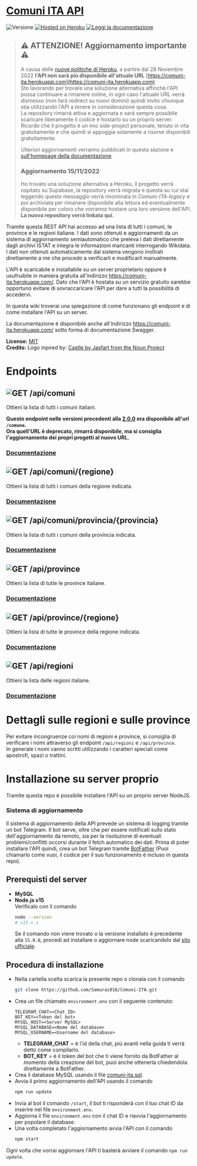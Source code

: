 # [Comuni ITA API](https://comuni-ita.herokuapp.com/)
![Versione](https://img.shields.io/github/package-json/v/Samurai016/comuni-ita?label=versione&style=flat-square)
[![Hosted on Heroku](https://img.shields.io/badge/Hosted%20on%20Heroku-passing?style=flat-square&logo=heroku&labelColor=430098&color=430098)](https://comuni-ita.herokuapp.com/)
[![Leggi la documentazione](https://img.shields.io/badge/Leggi%20la%20documentazione%20Swagger-passing?style=flat-square&logo=Read%20the%20Docs&labelColor=8CA1AF&color=8CA1AF&logoColor=white)](https://comuni-ita.herokuapp.com/)

> ## ⚠️ ATTENZIONE! Aggiornamento importante ⚠️  
> A causa delle [nuove politiche di Heroku](https://devcenter.heroku.com/changelog-items/2461), a partire dal 28 Novembre 2022 **l'API non sarà più disponibile all'attuale URL** [https://comuni-ita.herokuapp.com](https://comuni-ita.herokuapp.com)  
> Sto lavorando per trovare una soluzione alternativa affinchè l'API possa continuare a rimanere online, in ogni caso l'attuale URL verrà dismesso (non farà redirect su nuovi domini) quindi invito chiunque stia utilizzando l'API a tenere in considerazione questa cosa.  
> La repository rimarrà attiva e aggiornata e sarà sempre possibile scaricare liberamente il codice e hostarlo su un proprio server.  
> Ricordo che il progetto è un mio side-project personale, tenuto in vita gratuitamente e che quindi si appoggia solamente a risorse disponibili gratuitamente.  
>  
> Ulteriori aggiornamenti verranno pubblicati in questa sezione e [sull'homepage della documentazione](https://comuni-ita.herokuapp.com)  
> 
> ### Aggiornamento 15/11/2022
> Ho trovato una soluzione alternativa a Heroku, il progetto verrà ospitato su Supabase, la repository verrà migrata e questa su cui stai leggendo questo messaggio verrà rinominata in *Comuni-ITA-legacy* e poi archiviata per rimanere disponibile alla lettura ed eventualmente disponibile per coloro che vorranno hostare una loro versione dell'API.  
> **La nuova repository verrà linkata qui.**

Tramite questa REST API hai accesso ad una lista di tutti i comuni, le province e le regioni italiane. I dati sono ottenuti e aggiornamenti da un sistema di aggiornamento semiautomatico che preleva i dati direttamente dagli archivi ISTAT e integra le informazioni mancanti interrogando Wikidata.
I dati non ottenuti automaticamente dal sistema vengono inoltrati direttamente a me che procedo a verificarli e modificarli manualmente.

L'API è scaricabile e installabile su un server proprietario oppure è usufruibile in maniera gratuita all'indirizzo https://comuni-ita.herokuapp.com/.
Dato che l'API è hostata su un servizio gratuito sarebbe opportuno evitare di sovraccaricare l'API per dare a tutti la possibilità di accedervi.

In questa wiki troverai una spiegazione di come funzionano gli endpoint e di come installare l'API su un server.

La documentazione è disponibile anche all'indirizzo https://comuni-ita.herokuapp.com/ sotto forma di documentazione Swagger.

**License:** [MIT](https://opensource.org/licenses/MIT)  
**Credits:** Logo inpired by: [Castle by Jasfart from the Noun Project](https://thenounproject.com/omataloon/)

# Endpoints

## ![GET](https://img.shields.io/static/v1?label=%20&message=GET&color=187bdf&style=flat-square) /api/comuni

Ottieni la lista di tutti i comuni italiani.

**Questo endpoint nelle versioni precedenti alla [2.0.0](https://github.com/Samurai016/Comuni-ITA/releases/tag/2.0.0) era disponibile all'url `/comune`.  \
        Ora quell'URL è deprecato, rimarrà disponibile, ma si consiglia l'aggiornamento dei propri progetti al nuovo URL.**

### [Documentazione](https://comuni-ita.herokuapp.com/#operation/comuni)

## ![GET](https://img.shields.io/static/v1?label=%20&message=GET&color=187bdf&style=flat-square) /api/comuni/{regione}

Ottieni la lista di tutti i comuni della regione indicata.

### [Documentazione](https://comuni-ita.herokuapp.com/#operation/comuni-regione)

## ![GET](https://img.shields.io/static/v1?label=%20&message=GET&color=187bdf&style=flat-square) /api/comuni/provincia/{provincia}

Ottieni la lista di tutti i comuni della provincia indicata.

### [Documentazione](https://comuni-ita.herokuapp.com/#operation/comuni-provincia)

## ![GET](https://img.shields.io/static/v1?label=%20&message=GET&color=187bdf&style=flat-square) /api/province

Ottieni la lista di tutte le province italiane.

### [Documentazione](https://comuni-ita.herokuapp.com/#operation/province)

## ![GET](https://img.shields.io/static/v1?label=%20&message=GET&color=187bdf&style=flat-square) /api/province/{regione}

Ottieni la lista di tutte le province della regione indicata.

### [Documentazione](https://comuni-ita.herokuapp.com/#operation/province-regione)

## ![GET](https://img.shields.io/static/v1?label=%20&message=GET&color=187bdf&style=flat-square) /api/regioni

Ottieni la lista delle regioni italiane.

### [Documentazione](https://comuni-ita.herokuapp.com/#operation/regioni)

# Dettagli sulle regioni e sulle province

Per evitare incongruenze coi nomi di regioni e province, si consiglia di verificare i nomi attraverso gli endpoint `/api/regioni` e `/api/province`.  \
In generale i nomi vanno scritti utilizzando i caratteri speciali come apostrofi, spazi o trattini.

# Installazione su server proprio

Tramite questa repo è possibile installare l'API su un proprio server NodeJS.

### Sistema di aggiornamento
Il sistema di aggiornamento della API prevede un sistema di logging tramite un bot Telegram. Il bot serve, oltre che per essere notificati sullo stato dell'aggiornamento da remoto, sia per la risoluzione di eventuali problemi/conflitti occorsi durante il fetch automatico dei dati.
Prima di poter installare l'API quindi, crea un bot Telegram tramite [BotFather](https://t.me/botfather) (Puoi chiamarlo come vuoi, il codice per il suo funzionamento è incluso in questa repo). 

## Prerequisti del server
* **MySQL**
* **Node.js v15**  \
  Verificalo con il comando
  ```bash
  node --version
  # v15.x.x
  ```
  Se il comando non viene trovato o la versione installato è precedente alla `15.0.0`, procedi ad installare o aggiornare node scaricandolo dal [sito ufficiale](https://nodejs.org/).

## Procedura di installazione
* Nella cartella scelta scarica la presente repo o clonala con il comando
  ```bash
  git clone https://github.com/Samurai016/Comuni-ITA.git
  ```
* Crea un file chiamato `environment.env` con il seguente contenuto: 
  ```
  TELEGRAM_CHAT=<Chat ID>
  BOT_KEY=<Token del bot>
  MYSQL_HOST=<Server MySQL>
  MYSQL_DATABASE=<Nome del database>
  MYSQL_USERNAME=<Username del database>
  ```
  * **TELEGRAM_CHAT** = è l'id della chat, più avanti nella guida ti verrà detto come compilarlo.
  * **BOT_KEY** = è il token del bot che ti viene fornito da BotFather al momento della creazione del bot, puoi anche ottenerla chiedendola direttamente a BotFather.
* Crea il database MySQL usando il file [comuni-ita.sql](https://github.com/Samurai016/Comuni-ITA/blob/master/comuni-ita.sql).
* Avvia il primo aggiornamento dell'API usando il comando
  ```bash
  npm run update
  ```
* Invia al bot il comando `/start`, il bot ti risponderà con il tuo chat ID da inserire nel file `environment.env`.
* Aggiorna il file `environment.env` con il chat ID e riavvia l'aggiornamento per popolare il database.
* Una volta completato l'aggiornamento avvia l'API con il comando
  ```bash
  npm start
  ```
  
Ogni volta che vorrai aggiornare l'API ti basterà avviare il comando `npm run update`.